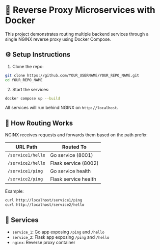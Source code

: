 
# 🧭 Reverse Proxy Microservices with Docker

This project demonstrates routing multiple backend services through a single NGINX reverse proxy using Docker Compose.

## ⚙️ Setup Instructions

1. Clone the repo:
```bash
git clone https://github.com/YOUR_USERNAME/YOUR_REPO_NAME.git
cd YOUR_REPO_NAME
```

2. Start the services:
```bash
docker compose up --build
```

All services will run behind NGINX on `http://localhost`.

## 🔀 How Routing Works

NGINX receives requests and forwards them based on the path prefix:

| URL Path                 | Routed To          |
|--------------------------|--------------------|
| `/service1/hello`        | Go service (8001)  |
| `/service2/hello`        | Flask service (8002) |
| `/service1/ping`         | Go service health  |
| `/service2/ping`         | Flask service health |

Example:
```bash
curl http://localhost/service1/ping
curl http://localhost/service2/hello
```

## 📁 Services

- `service_1`: Go app exposing `/ping` and `/hello`
- `service_2`: Flask app exposing `/ping` and `/hello`
- `nginx`: Reverse proxy container
